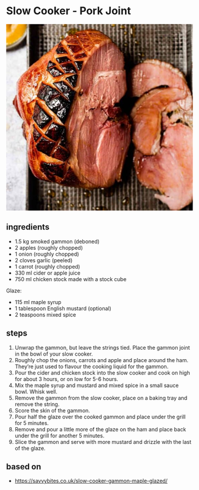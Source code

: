# Slow Cooker - Pork Joint

![Slow Cooker - Pork Joint](images/slow-cooker-pork-joint.jpg)

## ingredients

- 1.5 kg smoked gammon (deboned)
- 2 apples (roughly chopped)
- 1 onion (roughly chopped)
- 2 cloves garlic (peeled)
- 1 carrot (roughly chopped)
- 330 ml cider or apple juice
- 750 ml chicken stock made with a stock cube

Glaze:

- 115 ml maple syrup
- 1 tablespoon English mustard (optional)
- 2 teaspoons mixed spice

## steps

1. Unwrap the gammon, but leave the strings tied. Place the gammon joint in the bowl of your slow cooker. 
2. Roughly chop the onions, carrots and apple and place around the ham. They’re just used to flavour the cooking liquid for the gammon.
3. Pour the cider and chicken stock into the slow cooker and cook on high for about 3 hours, or on low for 5-6 hours.
4. Mix the maple syrup and mustard and mixed spice in a small sauce bowl. Whisk well.
5. Remove the gammon from the slow cooker, place on a baking tray and remove the string.
6. Score the skin of the gammon.
7. Pour half the glaze over the cooked gammon and place under the grill for 5 minutes.
8. Remove and pour a little more of the glaze on the ham and place back under the grill for another 5 minutes.
9. Slice the gammon and serve with more mustard and drizzle with the last of the glaze.

## based on

- https://savvybites.co.uk/slow-cooker-gammon-maple-glazed/
